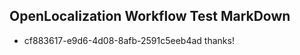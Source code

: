 ## OpenLocalization Workflow Test MarkDown
* cf883617-e9d6-4d08-8afb-2591c5eeb4ad thanks!

<!--HONumber=Aug16_HO1-->


